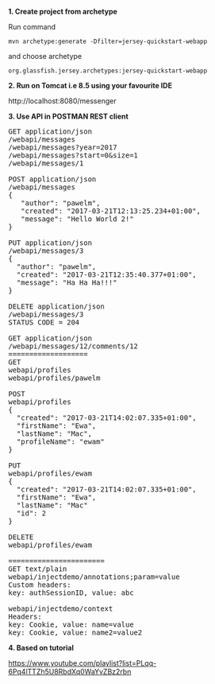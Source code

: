 **1. Create project from archetype**

Run command

`mvn archetype:generate -Dfilter=jersey-quickstart-webapp`

and choose archetype

`org.glassfish.jersey.archetypes:jersey-quickstart-webapp`

**2. Run on Tomcat i.e 8.5 using your favourite IDE**

http://localhost:8080/messenger

**3. Use API in POSTMAN REST client**

<pre>
GET application/json
/webapi/messages
/webapi/messages?year=2017
/webapi/messages?start=0&size=1
/webapi/messages/1

POST application/json
/webapi/messages
{
   "author": "pawelm",
   "created": "2017-03-21T12:13:25.234+01:00",
   "message": "Hello World 2!"
}

PUT application/json
/webapi/messages/3
{
  "author": "pawelm",
  "created": "2017-03-21T12:35:40.377+01:00",
  "message": "Ha Ha Ha!!!"
}

DELETE application/json
/webapi/messages/3
STATUS CODE = 204

GET application/json
/webapi/messages/12/comments/12
===================
GET
webapi/profiles
webapi/profiles/pawelm

POST
webapi/profiles
{
  "created": "2017-03-21T14:02:07.335+01:00",
  "firstName": "Ewa",
  "lastName": "Mac",
  "profileName": "ewam"
}

PUT
webapi/profiles/ewam
{
  "created": "2017-03-21T14:02:07.335+01:00",
  "firstName": "Ewa",
  "lastName": "Mac"
  "id": 2
}

DELETE
webapi/profiles/ewam

=======================
GET text/plain
webapi/injectdemo/annotations;param=value
Custom headers:
key: authSessionID, value: abc

webapi/injectdemo/context
Headers:
key: Cookie, value: name=value
key: Cookie, value: name2=value2
</pre>

**4. Based on tutorial**

https://www.youtube.com/playlist?list=PLqq-6Pq4lTTZh5U8RbdXq0WaYvZBz2rbn
